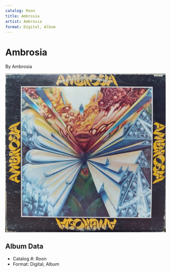 ```yaml
---
catalog: Roon
title: Ambrosia
artist: Ambrosia
format: Digital, Album
---
```


# Ambrosia

By Ambrosia

![](../../assets/albumcovers/Ambrosia-Ambrosia.png)

## Album Data

- Catalog #: Roon
- Format: Digital, Album

